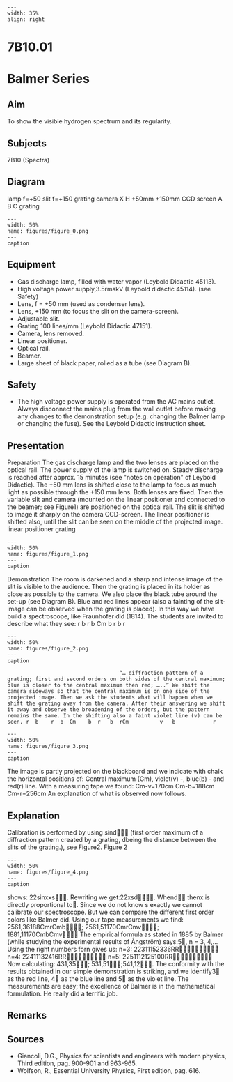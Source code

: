 
```{figure} /figures/busy.png
---
width: 35%
align: right
```
# 7B10.01 
  # Balmer Series 
    
  
## Aim   
 To show the visible hydrogen spectrum and its regularity.   
  
## Subjects   
 7B10 (Spectra)   
  
## Diagram   
  lamp                  f=+50     slit            f=+150             grating       camera   X H      +50mm                                  +150mm CCD screen A         B     C grating   
```{figure} figures/figure_0.png  
---  
width: 50%  
name: figures/figure_0.png  
---  
caption  
``` 
    
  
## Equipment   
 
 *  Gas discharge lamp, filled with water vapor (Leybold Didactic 45113). 
 *  High voltage power supply,3.5rmskV (Leybold didactic 45114). (see Safety) 
 *  Lens, f = +50 mm (used as condenser lens). 
 *  Lens, +150 mm (to focus the slit on the camera-screen). 
 *  Adjustable slit. 
 *  Grating 100 lines/mm (Leybold Didactic 47151). 
 *  Camera, lens removed. 
 *  Linear positioner. 
 *  Optical rail. 
 *  Beamer. 
 *  Large sheet of black paper, rolled as a tube (see Diagram B).   
  
## Safety   
 
 *  The high voltage power supply is operated from the AC mains outlet. Always disconnect the mains plug from the wall outlet before making any changes to the demonstration setup (e.g. changing the Balmer lamp or changing the fuse). See the Leybold Didactic instruction sheet.
     
  
## Presentation   
 Preparation The gas discharge lamp and the two lenses are placed on the optical rail. The power supply of the lamp is switched on. Steady discharge is reached after approx. 15 minutes (see "notes on operation" of Leybold Didactic). The +50 mm lens is shifted close to the lamp to focus as much light as possible through the +150 mm lens. Both lenses are fixed. Then the variable slit and camera (mounted on the linear positioner and connected to the beamer; see Figure1) are positioned on the optical rail. The slit is shifted to image it sharply on the camera CCD-screen. The linear positioner is shifted also, until the slit can be seen on the middle of the projected image.  linear positioner grating   
```{figure} figures/figure_1.png  
---  
width: 50%  
name: figures/figure_1.png  
---  
caption  
``` 
 Demonstration The room is darkened and a sharp and intense image of the slit is visible to the audience. Then the grating is placed in its holder as close as possible to the camera. We also place the black tube around the set-up (see Diagram B). Blue and red lines appear (also a fainting of the slit-image can be observed when the grating is placed). In this way we have build a spectroscope, like Fraunhofer did (1814). The students are invited to describe what they see:   r  b    r  b  Cm    b  r   b  r  
```{figure} figures/figure_2.png  
---  
width: 50%  
name: figures/figure_2.png  
---  
caption  
``` 
                                        “… diffraction pattern of a grating; first and second orders on both sides of the central maximum; blue is closer to the central maximum then red; …..” We shift the camera sideways so that the central maximum is on one side of the projected image. Then we ask the students what will happen when we shift the grating away from the camera. After their answering we shift it away and observe the broadening of the orders, but the pattern remains the same. In the shifting also a faint violet line (v) can be seen. r  b    r  b  Cm    b  r   b  rCm          v   b            r  
```{figure} figures/figure_3.png  
---  
width: 50%  
name: figures/figure_3.png  
---  
caption  
``` 
   The image is partly projected on the blackboard and we indicate with chalk the horizontal positions of: Central maximum (Cm), violet(v) -, blue(b) - and red(r) line. With a measuring tape we found: Cm-v=170cm Cm-b=188cm Cm-r=256cm An explanation of what is observed now follows.       
  
## Explanation   
 Calibration is performed by using sind (first order maximum of a diffraction pattern created by a grating, dbeing the distance between the slits of the grating.), see Figure2.                    Figure 2   
```{figure} figures/figure_4.png  
---  
width: 50%  
name: figures/figure_4.png  
---  
caption  
``` 
 shows: 22sinxxs. Rewriting we get:22xsd. Whend thenx is directly proportional to. Since we do not know s exactly we cannot calibrate our spectroscope. But we can compare the different first order colors like Balmer did. Using our tape measurements we find: 2561,36188CmrCmb; 2561,51170CmrCmv; 1881,11170CmbCmv The empirical formula as stated in 1885 by Balmer (while studying the experimental results of Ångström) says:5, n = 3, 4,…  Using the right numbers forn gives us:  n=3:    22311152336RR  n=4:    22411132416RR  n=5:     2251112125100RR Now calculating: 431,35; 531,51;541,12. The conformity with the results obtained in our simple demonstration is striking, and   we identify3 as the red line, 4 as the blue line and 5 as the violet line. The measurements are easy; the excellence of Balmer is in the mathematical formulation. He really did a terrific job.   
  
## Remarks   
    
  
## Sources   
 
 *  Giancoli, D.G., Physics for scientists and engineers with modern physics, Third edition, pag. 900-901 and 963-965. 
 *  Wolfson, R., Essential University Physics, First edition, pag. 616.
  